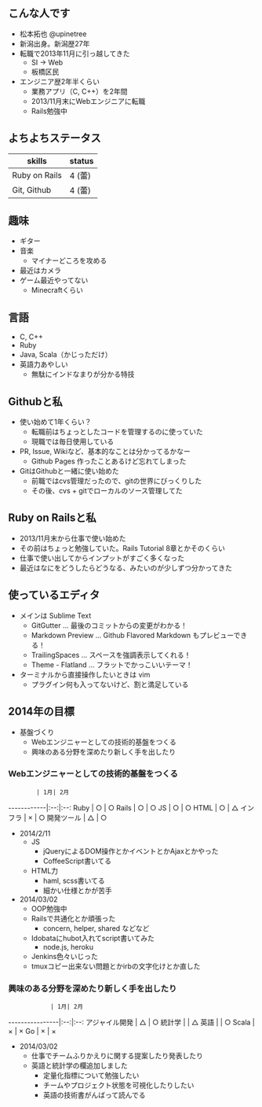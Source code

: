 ## こんな人です
* 松本拓也 @upinetree
* 新潟出身。新潟歴27年
* 転職で2013年11月に引っ越してきた
  * SI -> Web
  * 板橋区民
* エンジニア歴2年半くらい
  * 業務アプリ（C, C++）を2年間
  * 2013/11月末にWebエンジニアに転職
  * Rails勉強中

## よちよちステータス

skills        | status
--------------|--------
Ruby on Rails | 4 (蕾)
Git, Github   | 4 (蕾)

## 趣味
* ギター
* 音楽
  * マイナーどころを攻める
* 最近はカメラ
* ゲーム最近やってない
  * Minecraftくらい

## 言語
* C, C++
* Ruby
* Java, Scala（かじっただけ）
* 英語力あやしい
  * 無駄にインドなまりが分かる特技

## Githubと私
* 使い始めて1年くらい？
  * 転職前はちょっとしたコードを管理するのに使っていた
  * 現職では毎日使用している
* PR, Issue, Wikiなど、基本的なことは分かってるかなー
  * Github Pages 作ったことあるけど忘れてしまった
* GitはGithubと一緒に使い始めた
  * 前職ではcvs管理だったので、gitの世界にびっくりした
  * その後、cvs + gitでローカルのソース管理してた

## Ruby on Railsと私
* 2013/11月末から仕事で使い始めた
* その前はちょっと勉強していた。Rails Tutorial 8章とかそのくらい
* 仕事で使い出してからインプットがすごく多くなった
* 最近はなにをどうしたらどうなる、みたいのが少しずつ分かってきた

## 使っているエディタ
* メインは Sublime Text
  * GitGutter ... 最後のコミットからの変更がわかる！
  * Markdown Preview ... Github Flavored Markdown もプレビューできる！
  * TrailingSpaces ... スペースを強調表示してくれる！
  * Theme - Flatland ... フラットでかっこいいテーマ！
* ターミナルから直接操作したいときは vim
  * プラグイン何も入ってないけど、割と満足している

## 2014年の目標
* 基盤づくり
  * Webエンジニャーとしての技術的基盤をつくる
  * 興味のある分野を深めたり新しく手を出したり

### Webエンジニャーとしての技術的基盤をつくる

            | 1月| 2月
------------|:--:|:--:
Ruby        | ○  | ○
Rails       | ○  | ○
JS          | ○  | ○
HTML        | ○  | △
インフラ    | ×  | ○
開発ツール  | △  | ○

* 2014/2/11
  * JS
    * jQueryによるDOM操作とかイベントとかAjaxとかやった
    * CoffeeScript書いてる
  * HTML力
    * haml, scss書いてる
    * 細かい仕様とかが苦手
* 2014/03/02
  * OOP勉強中
  * Railsで共通化とか頑張った
    * concern, helper, shared などなど
  * Idobataにhubot入れてscript書いてみた
    * node.js, heroku
  * Jenkins色々いじった
  * tmuxコピー出来ない問題とかirbの文字化けとか直した

### 興味のある分野を深めたり新しく手を出したり

                | 1月| 2月
----------------|:--:|:--:
アジャイル開発  | △  | ○
統計学          |    | △
英語            |    | ○
Scala           | ×  | ×
Go              | ×  | ×

* 2014/03/02
  * 仕事でチームふりかえりに関する提案したり発表したり
  * 英語と統計学の欄追加しました
    * 定量化指標について勉強したい
    * チームやプロジェクト状態を可視化したりしたい
    * 英語の技術書がんばって読んでる
